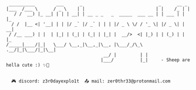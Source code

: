 
   
     __________        ___      _                             _      __ _   
    |___  /___ \      / _ \    | |                           | |    /_ | |  
       / /  __) |_ __| | | | __| | __ _ _   _  _____  ___ __ | | ___ | | |_ 
      / /  |__ <| '__| | | |/ _` |/ _` | | | |/ _ \ \/ / '_ \| |/ _ \| | __|
     / /__ ___) | |  | |_| | (_| | (_| | |_| |  __/>  <| |_) | | (_) | | |_ 
    /_____|____/|_|   \___/ \__,_|\__,_|\__, |\___/_/\_\ .__/|_|\___/|_|\__|
                                         __/ |         | |                  
                                        |___/          |_|     - Sheep are hella cute :) ✨🐑


      🎮 discord: z3r0dayexplo1t  📤 mail: zer0thr33@protonmail.com
      

      
